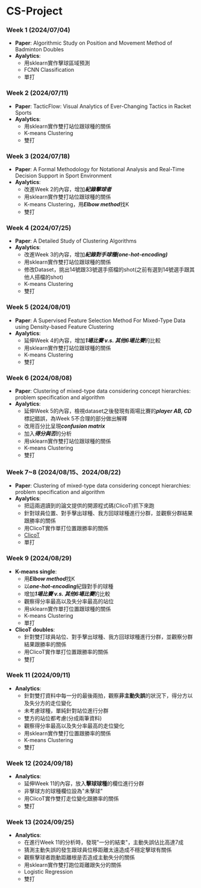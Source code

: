 # CS-Project

### Week 1 (2024/07/04)
* **Paper**: Algorithmic Study on Position and Movement Method of Badminton Doubles
* **Ayalytics**: 
    * 用sklearn實作擊球區域預測
    * FCNN Classification
    * 單打

### Week 2 (2024/07/11)
* **Paper**: TacticFlow: Visual Analytics of Ever-Changing Tactics in Racket Sports
* **Ayalytics**: 
    * 用sklearn實作雙打站位跟球種的關係
    * K-means Clustering
    * 雙打

### Week 3 (2024/07/18)
* **Paper**: A Formal Methodology for Notational Analysis and Real-Time Decision Support in Sport Environment
* **Ayalytics**: 
    * 改進Week 2的內容，增加***紀錄擊球者***
    * 用sklearn實作雙打站位跟球種的關係
    * K-means Clustering，用***Elbow method***找K
    * 雙打

### Week 4 (2024/07/25)
* **Paper**: A Detailed Study of Clustering Algorithms
* **Ayalytics**: 
    * 改進Week 3的內容，增加***紀錄對手球種(one-hot-encoding)***
    * 用sklearn實作雙打站位跟球種的關係
    * 修改Dataset，挑出14號跟33號選手搭檔的shot(之前有選到14號選手跟其他人搭檔的shot)
    * K-means Clustering
    * 雙打

### Week 5 (2024/08/01)
* **Paper**: A Supervised Feature Selection Method For Mixed-Type Data using Density-based Feature Clustering
* **Ayalytics**: 
    * 延伸Week 4的內容，增加***1場比賽 v.s. 其他6場比賽***的比較
    * 用sklearn實作雙打站位跟球種的關係
    * K-means Clustering
    * 雙打

### Week 6 (2024/08/08)
* **Paper**: Clustering of mixed-type data considering concept hierarchies: problem specification and algorithm
* **Ayalytics**: 
    * 延伸Week 5的內容，檢視dataset之後發現有兩場比賽的***player AB, CD***標記錯誤，為Week 5不合理的部分做出解釋
    * 改用百分比呈現***confusion matrix***
    * 加入***得分與否***的分析
    * 用sklearn實作雙打站位跟球種的關係
    * K-means Clustering
    * 雙打

### Week 7~8 (2024/08/15、2024/08/22)
* **Paper**: Clustering of mixed-type data considering concept hierarchies: problem specification and algorithm
* **Ayalytics**: 
    * 把這兩週讀到的論文提供的開源程式碼(ClicoT)抓下來跑
    * 針對球員位置、對手擊出球種、我方回球球種進行分群，並觀察分群結果跟勝率的關係
    * 用ClicoT實作單打位置跟勝率的關係
    * [ClicoT](https://dm.cs.univie.ac.at/research/downloads/)
    * 單打

### Week 9 (2024/08/29)
* **K-means single**: 
    * 用***Elbow method***找K
    * 以***one-hot-encoding***紀錄對手的球種
    * 增加***1場比賽 v.s. 其他6場比賽***的比較
    * 觀察得分率最高以及失分率最高的站位
    * 用sklearn實作單打位置跟球種的關係
    * K-means Clustering
    * 單打
* **ClicoT doubles**: 
    * 針對雙打球員站位、對手擊出球種、我方回球球種進行分群，並觀察分群結果跟勝率的關係
    * 用ClicoT實作單打位置跟勝率的關係
    * 雙打

### Week 11 (2024/09/11)
* **Analytics**: 
    * 針對雙打資料中每一分的最後兩拍，觀察**非主動失誤**的狀況下，得分方以及失分方的走位變化
    * 未考慮球種，單純針對站位進行分群
    * 雙方的站位都考慮(分成兩筆資料)
    * 觀察得分率最高以及失分率最高的走位變化
    * 用sklearn實作雙打位置跟勝率的關係
    * K-means Clustering
    * 雙打

### Week 12 (2024/09/18)
* **Analytics**: 
    * 延伸Week 11的內容，放入**擊球球種**的欄位進行分群
    * 非擊球方的球種欄位設為"未擊球"
    * 用ClicoT實作雙打走位變化跟勝率的關係
    * 雙打

### Week 13 (2024/09/25)
* **Analytics**: 
    * 在進行Week 11的分析時，發現"一分的結束"，主動失誤佔比高達7成
    * 猜測主動失誤的發生跟球員位移距離太遠造成不穩定擊球有關係
    * 觀察擊球者跑動距離根是否造成主動失分的關係
    * 用sklearn實作雙打跑位距離跟失分的關係
    * Logistic Regression
    * 雙打